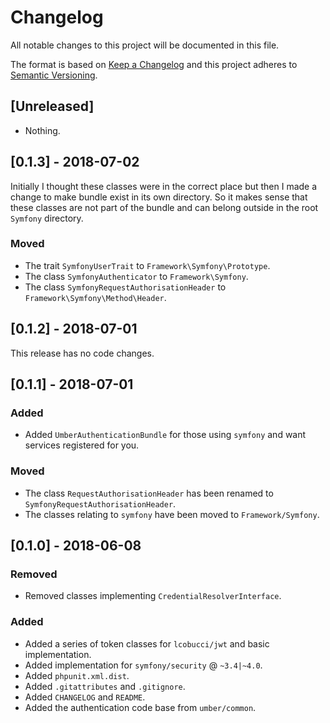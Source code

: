 # Changelog
All notable changes to this project will be documented in this file.

The format is based on [Keep a Changelog](http://keepachangelog.com/en/1.0.0/)
and this project adheres to [Semantic Versioning](http://semver.org/spec/v2.0.0.html).

## [Unreleased]

- Nothing.

## [0.1.3] - 2018-07-02

Initially I thought these classes were in the correct place but then I made a change to make bundle exist in its own directory.
So it makes sense that these classes are not part of the bundle and can belong outside in the root `Symfony` directory.

### Moved
- The trait `SymfonyUserTrait` to `Framework\Symfony\Prototype`.
- The class `SymfonyAuthenticator` to `Framework\Symfony`.
- The class `SymfonyRequestAuthorisationHeader` to `Framework\Symfony\Method\Header`.

## [0.1.2] - 2018-07-01

This release has no code changes.

## [0.1.1] - 2018-07-01

### Added
- Added `UmberAuthenticationBundle` for those using `symfony` and want services registered for you.

### Moved
- The class `RequestAuthorisationHeader` has been renamed to `SymfonyRequestAuthorisationHeader`.
- The classes relating to `symfony` have been moved to `Framework/Symfony`.

## [0.1.0] - 2018-06-08

### Removed
- Removed classes implementing `CredentialResolverInterface`.

### Added
- Added a series of token classes for `lcobucci/jwt` and basic implementation.
- Added implementation for `symfony/security` @ `~3.4|~4.0`.
- Added `phpunit.xml.dist`.
- Added `.gitattributes` and `.gitignore`.
- Added `CHANGELOG` and `README`.
- Added the authentication code base from `umber/common`.
